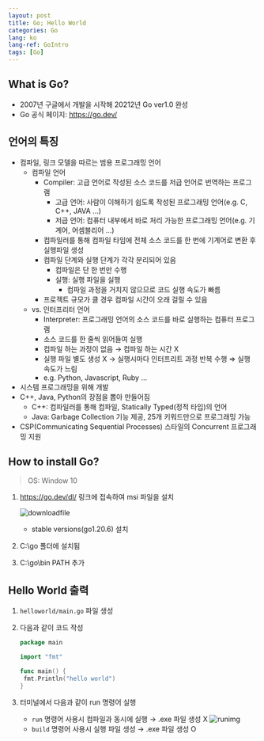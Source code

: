 ```yaml
---
layout: post
title: Go; Hello World
categories: Go
lang: ko
lang-ref: GoIntro
tags: [Go]
---
```


## What is Go?

- 2007년 구글에서 개발을 시작해 20212년 Go ver1.0 완성
- Go 공식 페이지: https://go.dev/

## 언어의 특징

- 컴파일, 링크 모델을 따르는 범용 프로그래밍 언어
  - 컴파일 언어
    - Compiler: 고급 언어로 작성된 소스 코드를 저급 언어로 번역하는 프로그램
      - 고급 언어: 사람이 이해하기 쉽도록 작성된 프로그래밍 언어(e.g. C, C++, JAVA …)
      - 저급 언어: 컴퓨터 내부에서 바로 처리 가능한 프로그래밍 언어(e.g. 기계어, 어셈블리어 …)
    - 컴파일러를 통해 컴파일 타임에 전체 소스 코드를 한 번에 기계어로 변환 후 실행파일 생성
    - 컴파일 단계와 실행 단계가 각각 분리되어 있음
      - 컴파일은 단 한 번만 수행
      - 실행: 실행 파일을 실행
        - 컴파일 과정을 거치지 않으므로 코드 실행 속도가 빠름
    - 프로젝트 규모가 클 경우 컴파일 시간이 오래 걸릴 수 있음
  - vs. 인터프리터 언어
    - Interpreter: 프로그래밍 언어의 소스 코드를 바로 실행하는 컴퓨터 프로그램
    - 소스 코드를 한 줄씩 읽어들여 실행
    - 컴파일 하는 과정이 없음 → 컴파일 하는 시간 X
    - 실행 파일 별도 생성 X → 실행시마다 인터프리트 과정 반복 수행 ⇒ 실행 속도가 느림
    - e.g. Python, Javascript, Ruby …
- 시스템 프로그래밍을 위해 개발
- C++, Java, Python의 장점을 뽑아 만들어짐
  - C++: 컴파일러를 통해 컴파일, Statically Typed(정적 타입)의 언어
  - Java: Garbage Collection 기능 제공, 25개 키워드만으로 프로그래밍 가능
- CSP(Communicating Sequential Processes) 스타일의 Concurrent 프로그래밍 지원

## How to install Go?

> OS: Window 10

1. https://go.dev/dl/ 링크에 접속하여 msi 파일을 설치

   ![downloadfile](https://s3-us-west-2.amazonaws.com/secure.notion-static.com/3df21eef-6513-4bbd-88db-1a4f09a8e5b0/Untitled.png)

   - stable versions(go1.20.6) 설치

2. C:\go 폴더에 설치됨
3. C:\go\bin PATH 추가

## Hello World 출력

1. `helloworld/main.go` 파일 생성
2. 다음과 같이 코드 작성

   ```go
   package main

   import "fmt"

   func main() {
   	fmt.Println("hello world")
   }
   ```

3. 터미널에서 다음과 같이 run 명령어 실행
   - `run` 명령어 사용시 컴파일과 동시에 실행 → .exe 파일 생성 X
     ![runimg](https://s3-us-west-2.amazonaws.com/secure.notion-static.com/452370e7-caf3-4feb-be10-ecae1d38c359/Untitled.png)
   - `build` 명령어 사용시 실행 파일 생성 → .exe 파일 생성 O
